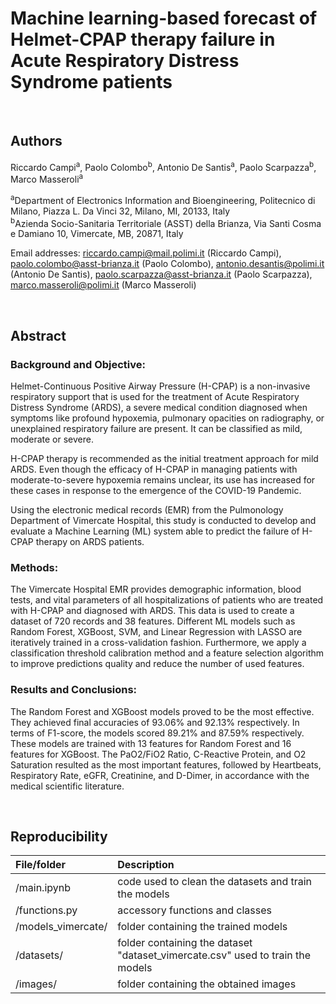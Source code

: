 # Machine learning-based forecast of Helmet-CPAP therapy failure in Acute Respiratory Distress Syndrome patients

<br>

## Authors
Riccardo Campi<sup>a</sup>, Paolo Colombo<sup>b</sup>, Antonio De Santis<sup>a</sup>, Paolo Scarpazza<sup>b</sup>, Marco Masseroli<sup>a</sup>

<sup>a</sup>Department of Electronics Information and Bioengineering, Politecnico di Milano, Piazza L. Da Vinci 32, Milano, MI, 20133, Italy<br>
<sup>b</sup>Azienda Socio-Sanitaria Territoriale (ASST) della Brianza, Via Santi Cosma e Damiano 10, Vimercate, MB, 20871, Italy

Email addresses: riccardo.campi@mail.polimi.it (Riccardo Campi), paolo.colombo@asst-brianza.it (Paolo Colombo), antonio.desantis@polimi.it (Antonio De Santis), paolo.scarpazza@asst-brianza.it (Paolo Scarpazza), marco.masseroli@polimi.it (Marco Masseroli)

<br>

## Abstract
### Background and Objective:
Helmet-Continuous Positive Airway Pressure (H-CPAP) is a non-invasive respiratory
support that is used for the treatment of Acute Respiratory Distress Syndrome (ARDS), a severe medical condition
diagnosed when symptoms like profound hypoxemia, pulmonary opacities on radiography, or unexplained respiratory
failure are present. It can be classified as mild, moderate or severe.

H-CPAP therapy is recommended as the initial treatment approach for mild ARDS. Even though the efficacy of
H-CPAP in managing patients with moderate-to-severe hypoxemia remains unclear, its use has increased for these cases
in response to the emergence of the COVID-19 Pandemic.

Using the electronic medical records (EMR) from the Pulmonology Department of Vimercate Hospital, this study is conducted 
to develop and evaluate a Machine Learning (ML) system able to predict the failure of H-CPAP therapy on ARDS patients.

### Methods:
The Vimercate Hospital EMR provides demographic information, blood tests, and vital parameters of all hospitalizations of
patients who are treated with H-CPAP and diagnosed with ARDS. This data is used to create a dataset of 720 records
and 38 features. Different ML models such as Random Forest, XGBoost, SVM, and Linear Regression with LASSO
are iteratively trained in a cross-validation fashion. Furthermore, we apply a classification threshold calibration method
and a feature selection algorithm to improve predictions quality and reduce the number of used features.

### Results and Conclusions:
The Random Forest and XGBoost models proved to be the most effective.
They achieved final accuracies of 93.06% and 92.13% respectively. In terms of F1-score, the models scored 89.21%
and 87.59% respectively. These models are trained with 13 features for Random Forest and 16 features for XGBoost.
The PaO2/FiO2 Ratio, C-Reactive Protein, and O2 Saturation resulted as the most important features, followed by
Heartbeats, Respiratory Rate, eGFR, Creatinine, and D-Dimer, in accordance with the medical scientific literature.

<br>

## Reproducibility

| File/folder        | Description                                                                    |
|:------------------ |:------------------------------------------------------------------------------ |
| /main.ipynb        | code used to clean the datasets and train the models                           |
| /functions.py      | accessory functions and classes                                                |
| /models_vimercate/ | folder containing the trained models                                           |
| /datasets/         | folder containing the dataset "dataset_vimercate.csv" used to train the models |
| /images/           | folder containing the obtained images                                          |
